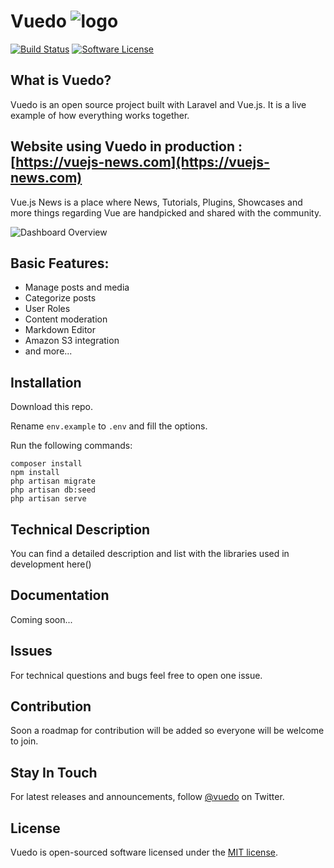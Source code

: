 
# Vuedo ![logo](http://i.imgur.com/iBEAx7O.png?2)
[![Build Status](https://travis-ci.org/Vuedo/vuedo.svg?branch=master)](https://travis-ci.org/Vuedo/vuedo) [![Software License](https://img.shields.io/badge/license-MIT-brightgreen.svg?style=flat)](LICENSE)

## What is Vuedo?

Vuedo is an open source project built with Laravel and Vue.js. It is a live example of how everything works together.

## Website using Vuedo in production : [https://vuejs-news.com](https://vuejs-news.com)

Vue.js News is a place where News, Tutorials, Plugins, Showcases and more things regarding Vue are handpicked and shared with the community.

![Dashboard Overview](http://i.imgur.com/4AdbjsF.gif)

## Basic Features:

* Manage posts and media
* Categorize posts
* User Roles
* Content moderation
* Markdown Editor
* Amazon S3 integration
* and more...

## Installation

Download this repo.

Rename `env.example` to `.env` and fill the options.

Run the following commands:

```
composer install
npm install
php artisan migrate
php artisan db:seed
php artisan serve
```

## Technical Description

You can find a detailed description and list with the libraries used in development here()

## Documentation

Coming soon...

## Issues

For technical questions and bugs feel free to open one issue.

## Contribution

Soon a roadmap for contribution will be added so everyone will be welcome to join.

## Stay In Touch

For latest releases and announcements, follow [@vuedo](https://twitter.com/vuedo) on Twitter.

## License

Vuedo is open-sourced software licensed under the [MIT license](https://opensource.org/licenses/MIT).
